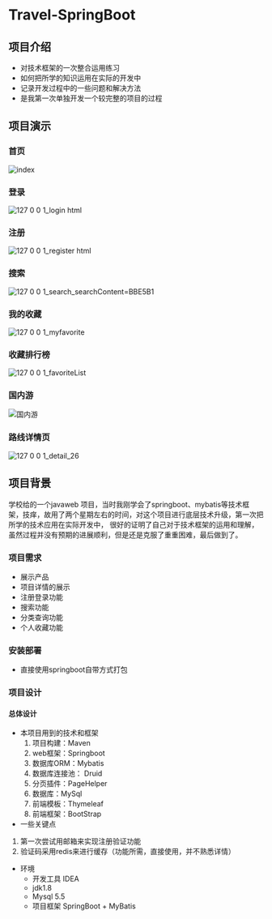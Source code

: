 # Travel-SpringBoot
## 项目介绍
- 对技术框架的一次整合运用练习
- 如何把所学的知识运用在实际的开发中
- 记录开发过程中的一些问题和解决方法
- 是我第一次单独开发一个较完整的项目的过程
## 项目演示
### 首页
![index](https://user-images.githubusercontent.com/39949028/230712511-0cf1c551-5d4c-4afc-8844-1983373117c7.png)
### 登录
![127 0 0 1_login html](https://user-images.githubusercontent.com/39949028/230712582-1c2865a1-6cc6-4193-a9be-23a87079b371.png)
### 注册
![127 0 0 1_register html](https://user-images.githubusercontent.com/39949028/230712588-da7ad0a0-fcca-4370-95d1-d11f654d9fe4.png)
### 搜索
![127 0 0 1_search_searchContent=BBE5B1](https://user-images.githubusercontent.com/39949028/230712596-02c98e44-16c9-4250-8b6d-8ab3c8b425b0.png)
### 我的收藏
![127 0 0 1_myfavorite](https://user-images.githubusercontent.com/39949028/230712670-e616a638-a219-4489-9535-d369b6c7832b.png)
### 收藏排行榜
![127 0 0 1_favoriteList](https://user-images.githubusercontent.com/39949028/230712602-1f6e91a7-d486-4114-8886-8a42ad666861.png)
### 国内游
![国内游](https://user-images.githubusercontent.com/39949028/230712608-23fde5ad-68a4-4c58-8b01-38fe0f95c3b8.png)
### 路线详情页
![127 0 0 1_detail_26](https://user-images.githubusercontent.com/39949028/230712613-4b2e8af6-e64d-4746-8c0e-4e581a94d8fb.png)

## 项目背景
学校给的一个javaweb 项目，当时我刚学会了springboot、mybatis等技术框架，技痒，故用了两个星期左右的时间，对这个项目进行底层技术升级，第一次把所学的技术应用在实际开发中，
很好的证明了自己对于技术框架的运用和理解，虽然过程并没有预期的进展顺利，但是还是克服了重重困难，最后做到了。
### 项目需求
- 展示产品
- 项目详情的展示
- 注册登录功能
- 搜索功能
- 分类查询功能
- 个人收藏功能
### 安装部署
- 直接使用springboot自带方式打包
### 项目设计
#### 总体设计
- 本项目用到的技术和框架
  1. 项目构建：Maven
  2. web框架：Springboot
  3. 数据库ORM：Mybatis
  4. 数据库连接池： Druid
  5. 分页插件：PageHelper
  6. 数据库：MySql
  7. 前端模板：Thymeleaf
  8. 前端框架：BootStrap
 - 一些关键点
  1. 第一次尝试用邮箱来实现注册验证功能
  2. 验证码采用redis来进行缓存（功能所需，直接使用，并不熟悉详情）
 - 环境 
    -  开发工具 IDEA
    - jdk1.8
    - Mysql 5.5
    - 项目框架 SpringBoot + MyBatis 
